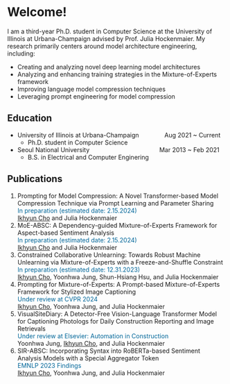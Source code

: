 <style>
r { color: Red }
o { color: Orange }
g { color: Green }
c { color: Cyan }
b { color: Blue }
customb { color: #006699 }
</style>

# Welcome!
I am a third-year Ph.D. student in Computer Science at the University of Illinois at Urbana-Champaign advised by Prof. Julia Hockenmaier. My research primarily centers around model architecture engineering, including: 
- Creating and analyzing novel deep learning model architectures
- Analyzing and enhancing training strategies in the Mixture-of-Experts framework
- Improving language model compression techniques
- Leveraging prompt engineering for model compression

## Education
- University of Illinois at Urbana-Champaign &nbsp;&nbsp;&nbsp;&nbsp;&nbsp;&nbsp;&nbsp;&nbsp;&nbsp;&nbsp;&nbsp;&nbsp;&nbsp; Aug 2021 ~ Current
  - Ph.D. student in Computer Science								       		
- Seoul National University  &nbsp;&nbsp;&nbsp;&nbsp;&nbsp;&nbsp;&nbsp;&nbsp;&nbsp;&nbsp;&nbsp;&nbsp;&nbsp;&nbsp;&nbsp;&nbsp;&nbsp;&nbsp;&nbsp;&nbsp;&nbsp;&nbsp;&nbsp;&nbsp;&nbsp;&nbsp;&nbsp;&nbsp;&nbsp;&nbsp;&nbsp;&nbsp;&nbsp;&nbsp;&nbsp;&nbsp;&nbsp;&nbsp;&nbsp; Mar 2013 ~ Feb 2021
  - B.S. in Electrical and Computer Enginering



## Publications
1. Prompting for Model Compression: A Novel Transformer-based Model Compression Technique via Prompt Learning and Parameter Sharing<br><customb>In preparation (estimated date: 2.15.2024)</customb><br><u>Ikhyun Cho</u> and Julia Hockenmaier
2. MoE-ABSC: A Dependency-guided Mixture-of-Experts Framework for Aspect-based Sentiment Analysis<br><customb>In preparation (estimated date: 2.15.2024)</customb><br><u>Ikhyun Cho</u> and Julia Hockenmaier
3. Constrained Collaborative Unlearning: Towards Robust Machine Unlearning via Mixture-of-Experts with a Freeze-and-Shuffle Constraint<br><customb>In preparation (estimated date: 12.31.2023)</customb><br><u>Ikhyun Cho</u>, Yoonhwa Jung, Shun-Hsiang Hsu, and Julia Hockenmaier
4. Prompting for Mixture-of-Experts: A Prompt-based Mixture-of-Experts Framework for Stylized Image Captioning<br><customb>Under review at CVPR 2024</customb><br><u>Ikhyun Cho</u>, Yoonhwa Jung, and Julia Hockenmaier
5. VisualSiteDiary: A Detector-Free Vision-Language Transformer Model for Captioning Photologs for Daily Construction Reporting and Image Retrievals<br><customb>Under review at Elsevier: Automation in Construction</customb><br>Yoonhwa Jung, <u>Ikhyun Cho</u>, and Julia Hockenmaier
6. SIR-ABSC: Incorporating Syntax into RoBERTa-based Sentiment Analysis Models with a Special Aggregator Token<br><customb>EMNLP 2023 Findings</customb><br><u>Ikhyun Cho</u>, Yoonhwa Jung, and Julia Hockenmaier 
